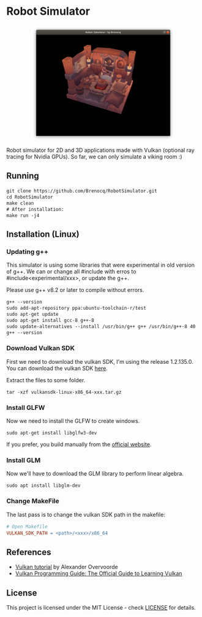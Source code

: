 # Robot Simulator
<p align="center">
 <img src="./img/2020-07-14.png" height="300">
</p>

Robot simulator for 2D and 3D applications made with Vulkan (optional ray tracing for Nvidia GPUs).
So far, we can only simulate a viking room :)

## Running
```shell
git clone https://github.com/Brenocq/RobotSimulator.git
cd RobotSimulator
make clean
# After installation:
make run -j4
```

## Installation (Linux)
### Updating g++
This simulator is using some libraries that were experimental in old version of g++. We can or change all #include<xxx> with erros to #include<experimental/xxx>, or update the g++.

Please use g++ v8.2 or later to compile without errors.
``` shell
g++ --version
sudo add-apt-repository ppa:ubuntu-toolchain-r/test
sudo apt-get update
sudo apt-get install gcc-8 g++-8
sudo update-alternatives --install /usr/bin/g++ g++ /usr/bin/g++-8 40
g++ --version
```

### Download Vulkan SDK
First we need to download the vulkan SDK, I'm using the release 1.2.135.0.
You can download the vulkan SDK [here](https://vulkan.lunarg.com/sdk/home).

Extract the files to some folder.
``` shell
tar -xzf vulkansdk-linux-x86_64-xxx.tar.gz
```

### Install GLFW
Now we need to install the GLFW to create windows.

``` shell
sudo apt-get install libglfw3-dev
```
If you prefer, you build manually from the [official website](https://www.glfw.org/).

### Install GLM
Now we'll have to download the GLM library to perform linear algebra.

``` shell
sudo apt install libglm-dev
```

### Change MakeFile
The last pass is to change the vulkan SDK path in the makefile:

``` Makefile
# Open Makefile
VULKAN_SDK_PATH = <path>/<xxx>/x86_64
```

## References
- [Vulkan tutorial](https://vulkan-tutorial.com/) by Alexander Overvoorde
- [Vulkan Programming Guide: The Official Guide to Learning Vulkan](http://www.vulkanprogrammingguide.com/)


## License
This project is licensed under the MIT License - check [LICENSE](LICENSE) for details.
